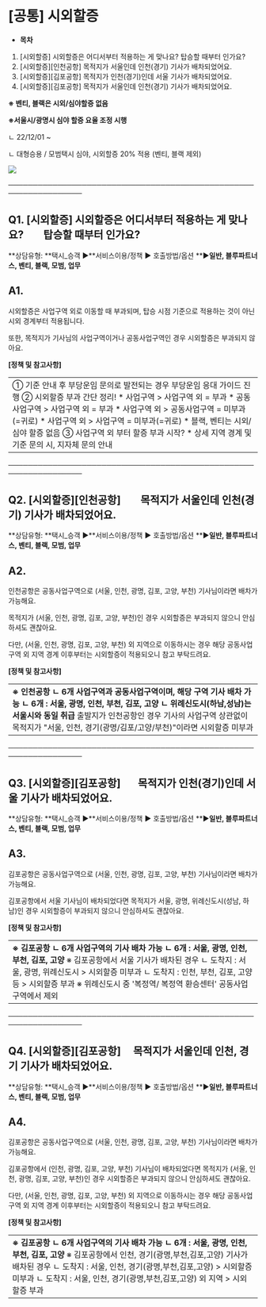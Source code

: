 # [공통] 시외할증

* **목차**

1. [시외할증] 시외할증은 어디서부터 적용하는 게 맞나요? 탑승할 때부터 인가요?
2. [시외할증][인천공항] 목적지가 서울인데 인천(경기) 기사가 배차되었어요.
3. [시외할증][김포공항] 목적지가 인천(경기)인데 서울 기사가 배차되었어요.
4. [시외할증][김포공항] 목적지가 서울인데 인천(경기) 기사가 배차되었어요.

**※ 벤티, 블랙은 시외/심야할증 없음**

**※서울시/광명시 심야 할증 요율 조정 시행**

ㄴ 22/12/01 ~

ㄴ 대형승용 / 모범택시 심야, 시외할증 20% 적용 (벤티, 블랙 제외)

![](https://kakaomobilitysupport.zendesk.com/hc/article_attachments/39955416583449)

─────────────────────────────────────────────────────────────────

**Q1. [시외할증] 시외할증은 어디서부터 적용하는 게 맞나요?         탑승할 때부터 인가요?**
-----------------------------------------------------------

**상담유형: **택시\_승객 ▶**서비스이용/정책 **▶** 호출방법/옵션 **▶****일반, 블루파트너스, 벤티, 블랙, 모범, 업무****

**A1.**
-------

시외할증은 사업구역 외로 이동할 때 부과되며, 탑승 시점 기준으로 적용하는 것이 아닌 시외 경계부터 적용됩니다.

또한, 목적지가 기사님의 사업구역이거나 공동사업구역인 경우 시외할증은 부과되지 않아요.

**[정책 및 참고사항]**

|  |
| --- |
| ① 기준 안내 후 부당운임 문의로 발전되는 경우 부당운임 응대 가이드 진행  ② 시외할증 부과 간단 정리!   * 사업구역 > 사업구역 외 = 부과 * 공동사업구역 > 사업구역 외 = 부과 * 사업구역 외 > 공동사업구역 = 미부과(=귀로) * 사업구역 외 > 사업구역 = 미부과(=귀로) * 블랙, 벤티는 시외/심야 할증 없음   ③ 사업구역 외 부터 할증 부과 시작?   * 상세 지역 경계 및 기준 문의 시, 지자체 문의 안내 |

─────────────────────────────────────────────────────────────────

**Q2. [시외할증][인천공항]        목적지가 서울인데 인천(경기) 기사가 배차되었어요.**
--------------------------------------------------------

**상담유형: **택시\_승객 ▶**서비스이용/정책 **▶** 호출방법/옵션 **▶****일반, 블루파트너스, 벤티, 블랙, 모범, 업무****

**A2.**
-------

인천공항은 공동사업구역으로 (서울, 인천, 광명, 김포, 고양, 부천) 기사님이라면 배차가 가능해요.

목적지가 (서울, 인천, 광명, 김포, 고양, 부천)인 경우 시외할증은 부과되지 않으니 안심하셔도 괜찮아요.

다만, (서울, 인천, 광명, 김포, 고양, 부천) 외 지역으로 이동하시는 경우 해당 공동사업구역 외 지역 경계 이후부터는 시외할증이 적용되오니 참고 부탁드려요.

**[정책 및 참고사항]**

|  |
| --- |
| **※ 인천공항** **ㄴ 6개 사업구역과 공동사업구역이며, 해당 구역 기사 배차 가능**  **ㄴ 6개 : 서울, 광명, 인천, 부천, 김포, 고양** **ㄴ 위례신도시(하남,성남)는 서울시와 동일 취급**  출발지가 인천공항인 경우 기사의 사업구역 상관없이 목적지가 "서울, 인천, 경기(광명/김포/고양/부천)"이라면 시외할증 미부과 |

─────────────────────────────────────────────────────────────────

**Q3. [시외할증][김포공항]       목적지가 인천(경기)인데 서울 기사가 배차되었어요.**
-------------------------------------------------------

**상담유형: **택시\_승객 ▶**서비스이용/정책 **▶** 호출방법/옵션 **▶****일반, 블루파트너스, 벤티, 블랙, 모범, 업무****

**A3.**
-------

김포공항은 공동사업구역으로 (서울, 인천, 광명, 김포, 고양, 부천) 기사님이라면 배차가 가능해요.

김포공항에서 서울 기사님이 배차되었다면 목적지가 서울, 광명, 위례신도시(성남, 하남)인 경우 시외할증이 부과되지 않으니 안심하셔도 괜찮아요.

**[정책 및 참고사항]**

|  |
| --- |
| **※ 김포공항** **ㄴ 6개 사업구역의 기사 배차 가능**  **ㄴ 6개 : 서울, 광명, 인천, 부천, 김포, 고양**  ※ 김포공항에서 서울 기사가 배차된 경우 ㄴ 도착지 : 서울, 광명, 위례신도시 > 시외할증 미부과 ㄴ 도착지 : 인천, 부천, 김포, 고양 등 > 시외할증 부과  ※ 위례신도시 중 '복정역/ 복정역 환승센터' 공동사업구역에서 제외 |

─────────────────────────────────────────────────────────────────

**Q4. [시외할증][김포공항]     목적지가 서울인데 인천, 경기 기사가 배차되었어요.**
-----------------------------------------------------

**상담유형: **택시\_승객 ▶**서비스이용/정책 **▶** 호출방법/옵션 **▶****일반, 블루파트너스, 벤티, 블랙, 모범, 업무****

**A4.**
-------

김포공항은 공동사업구역으로 (서울, 인천, 광명, 김포, 고양, 부천) 기사님이라면 배차가 가능해요.

김포공항에서 (인천, 광명, 김포, 고양, 부천) 기사님이 배차되었다면 목적지가 (서울, 인천, 광명, 김포, 고양, 부천)인 경우 시외할증은 부과되지 않으니 안심하셔도 괜찮아요.

다만, (서울, 인천, 광명, 김포, 고양, 부천) 외 지역으로 이동하시는 경우 해당 공동사업구역 외 지역 경계 이후부터는 시외할증이 적용되오니 참고 부탁드려요.

**[정책 및 참고사항]**

|  |
| --- |
| **※ 김포공항** **ㄴ 6개 사업구역의 기사 배차 가능**  **ㄴ 6개 : 서울, 광명, 인천, 부천, 김포, 고양**  ※ 김포공항에서 인천, 경기(광명,부천,김포,고양) 기사가 배차된 경우 ㄴ 도착지 : 서울, 인천, 경기(광명,부천,김포,고양) > 시외할증 미부과 ㄴ 도착지 : 서울, 인천, 경기(광명,부천,김포,고양) 외 지역 > 시외할증 부과 |